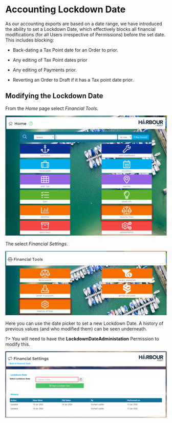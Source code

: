 # Accounting Lockdown Date

As our accounting exports are based on a date range, we have introduced the ability to set a Lockdown Date, which effectively blocks all financial modifications (for all Users irrespective of Permissions) before the set date.  This includes blocking:

- Back-dating a Tax Point date for an Order to prior.

- Any editing of Tax Point dates prior

- Any editing of Payments prior.

- Reverting an Order to Draft if it has a Tax point date prior.

## Modifying the Lockdown Date

From the *Home* page select *Financial Tools*.

![image-20200429135740383](image-20200429135740383.png)

The select *Financial Settings*.

![image-20200429142039650](image-20200429142039650.png)

Here you can use the date picker to set a new Lockdown Date.  A history of previous values (and who modified them) can be seen underneath.

?> You will need to have the **LockdownDateAdministation** Permission to modify this.

![image-20200213133046533](image-20200213133046533.png)